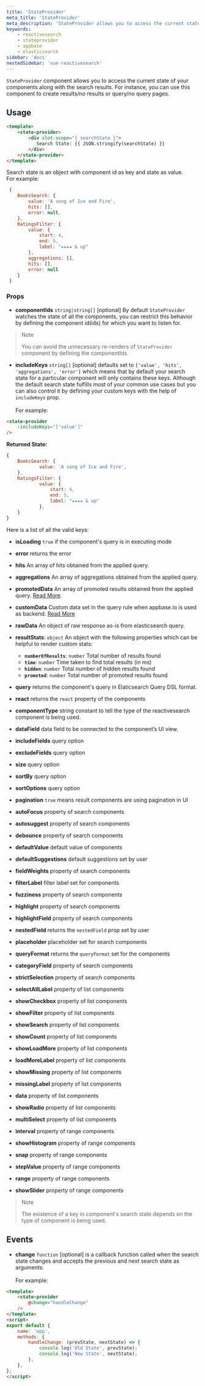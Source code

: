 ```yaml
---
title: 'StateProvider'
meta_title: 'StateProvider'
meta_description: 'StateProvider allows you to access the current state of your components along with the search results.'
keywords:
    - reactivesearch
    - stateprovider
    - appbase
    - elasticsearch
sidebar: 'docs'
nestedSidebar: 'vue-reactivesearch'
---
```


`StateProvider` component allows you to access the current state of your components along with the search results. For instance, you can use this component to create results/no results or query/no query pages.

## Usage

```html
<template>
    <state-provider>
        <div slot-scope="{ searchState }">
           Search State: {{ JSON.stringify(searchState) }}
        </div>
    </state-provider>
</template>
```

Search state is an object with component id as key and state as value.<br/>
For example:

```js
 {
  	BooksSearch: {
		value: 'A song of Ice and Fire',
		hits: [],
		error: null,
  	},
  	RatingsFilter: {
		value: {
			start: 4,
			end: 5,
			label: "★★★★ & up"
		},
		aggregations: [],
		hits: [],
		error: null
  	}
 }
```

### Props

-   **componentIds** `string|string[]` [optional]
    By default `StateProvider` watches the state of all the components, you can restrict this behavior by defining the component id(ids) for which you want to listen for.

> Note
>
> You can avoid the unnecessary re-renders of `StateProvider` component by defining the componentIds.

-   **includeKeys** `string[]` [optional]
    defaults set to `['value', 'hits', 'aggregations', 'error']` which means that by default your search state for a particular component will only contains these keys. Although the default search state fulfills most of your common use cases but you can also control it by defining your custom keys with the help of `includeKeys` prop.<br/><br/>
    For example:

```html
<state-provider
	:includeKeys="['value']"
/>
```

<strong>Returned State:</strong>

```js
{
    BooksSearch: {
            value: 'A song of Ice and Fire',
    },
    RatingsFilter: {
            value: {
                start: 4,
                end: 5,
                label: "★★★★ & up"
            },
    }
}
```

Here is a list of all the valid keys:

-   **isLoading** `true` if the component's query is in executing mode
-   **error** returns the error
-   **hits** An array of hits obtained from the applied query.
-   **aggregations** An array of aggregations obtained from the applied query.
-   **promotedData** An array of promoted results obtained from the applied query. [Read More](/docs/search/Rules#part-1-introduction).
-   **customData** Custom data set in the query rule when appbase.io is used as backend. [Read More](/docs/search/Rules/#custom-data)
-   **rawData** An object of raw response as-is from elasticsearch query.
-   **resultStats**: `object`
    An object with the following properties which can be helpful to render custom stats:

    -   **`numberOfResults`**: `number`
        Total number of results found
    -   **`time`**: `number`
        Time taken to find total results (in ms)
    -   **`hidden`**: `number`
        Total number of hidden results found
    -   **`promoted`**: `number`
        Total number of promoted results found

-   **query** returns the component's query in Elaticsearch Query DSL format.
-   **react** returns the `react` property of the components
-   **componentType** string constant to tell the type of the reactivesearch component is being used.
-   **dataField** data field to be connected to the component’s UI view.
-   **includeFields** query option
-   **excludeFields** query option
-   **size** query option
-   **sortBy** query option
-   **sortOptions** query option
-   **pagination** `true` means result components are using pagination in UI
-   **autoFocus** property of search components
-   **autosuggest** property of search components
-   **debounce** property of search components
-   **defaultValue** default value of components
-   **defaultSuggestions** default suggestions set by user
-   **fieldWeights** property of search components
-   **filterLabel** filter label set for components
-   **fuzziness** property of search components
-   **highlight** property of search components
-   **highlightField** property of search components
-   **nestedField** returns the `nestedField` prop set by user
-   **placeholder** placeholder set for search components
-   **queryFormat** returns the `queryFormat` set for the components
-   **categoryField** property of search components
-   **strictSelection** property of search components
-   **selectAllLabel** property of list components
-   **showCheckbox** property of list components
-   **showFilter** property of list components
-   **showSearch** property of list components
-   **showCount** property of list components
-   **showLoadMore** property of list components
-   **loadMoreLabel** property of list components
-   **showMissing** property of list components
-   **missingLabel** property of list components
-   **data** property of list components
-   **showRadio** property of list components
-   **multiSelect** property of list components
-   **interval** property of range components
-   **showHistogram** property of range components
-   **snap** property of range components
-   **stepValue** property of range components
-   **range** property of range components
-   **showSlider** property of range components

> Note
>
> The existence of a key in component's search state depends on the type of component is being used.

## Events

-   **change** `function` [optional]
    is a callback function called when the search state changes and accepts the previous and next search state as arguments.
    <br/><br/>
    For example:

```html
<template>
    <state-provider
        @change="handleChange"
    />
</template>
<script>
export default {
	name: 'app',
	methods: {
		handleChange: (prevState, nextState) => {
			console.log('Old State', prevState);
			console.log('New State', nextState);
		},
	},
};
</script>
```
